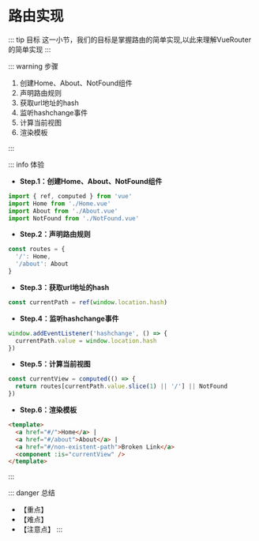 # 路由实现

::: tip 目标
这一小节，我们的目标是掌握路由的简单实现,以此来理解VueRouter的简单实现
:::

::: warning 步骤

1. 创建Home、About、NotFound组件
2. 声明路由规则
3. 获取url地址的hash
4. 监听hashchange事件
5. 计算当前视图
6. 渲染模板

:::

::: info 体验

* **Step.1：创建Home、About、NotFound组件**

```js
import { ref, computed } from 'vue'
import Home from './Home.vue'
import About from './About.vue'
import NotFound from './NotFound.vue'
```

* **Step.2：声明路由规则**

```js
const routes = {
  '/': Home,
  '/about': About
}
```

* **Step.3：获取url地址的hash**

```js
const currentPath = ref(window.location.hash)
```

* **Step.4：监听hashchange事件**

```js
window.addEventListener('hashchange', () => {
  currentPath.value = window.location.hash
})
```

* **Step.5：计算当前视图**

```js
const currentView = computed(() => {
  return routes[currentPath.value.slice(1) || '/'] || NotFound
})
```

* **Step.6：渲染模板**

```html
<template>
  <a href="#/">Home</a> |
  <a href="#/about">About</a> |
  <a href="#/non-existent-path">Broken Link</a>
  <component :is="currentView" />
</template>
```

:::

::: danger 总结

* 【重点】
* 【难点】
* 【注意点】
:::
